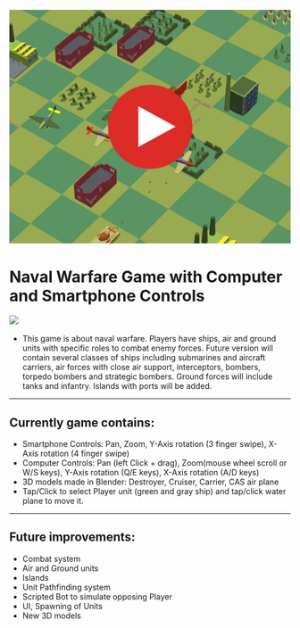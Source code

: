 [![Video:](video_preview.jpg)](https://www.youtube.com/watch?v=3ruI_Uy5nRA)

# Naval Warfare Game with Computer and Smartphone Controls
 ![](im2.jfif)
 
* This game is about naval warfare. Players have ships, air and ground units with specific roles to combat enemy forces. Future version will contain several classes of ships including submarines and aircraft carriers, air forces with close air support, interceptors, bombers, torpedo bombers and strategic bombers. Ground forces will include tanks and infantry. Islands with ports will be added.
---
## Currently game contains:
* Smartphone Controls: Pan, Zoom, Y-Axis rotation (3 finger swipe), X-Axis rotation (4 finger swipe)
* Computer Controls: Pan (left Click + drag), Zoom(mouse wheel scroll or W/S keys), Y-Axis rotation (Q/E keys), X-Axis rotation (A/D keys)
* 3D models made in Blender: Destroyer, Cruiser, Carrier, CAS air plane
* Tap/Click to select Player unit (green and gray ship) and tap/click water plane to move it.
---
## Future improvements:
* Combat system
* Air and Ground units
* Islands
* Unit Pathfinding system
* Scripted Bot to simulate opposing Player
* UI, Spawning of Units
* New 3D models
